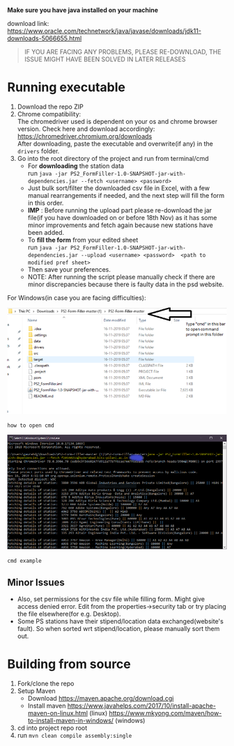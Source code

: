 **Make sure you have java installed on your machine**

download link: https://www.oracle.com/technetwork/java/javase/downloads/jdk11-downloads-5066655.html
> IF YOU ARE FACING ANY PROBLEMS, PLEASE RE-DOWNLOAD, THE ISSUE MIGHT HAVE BEEN SOLVED IN LATER RELEASES
# Running executable

1. Download the repo ZIP
2. Chrome compatibility:  
    The chromedriver used is dependent on your os and chrome browser version.
    Check here and download accordingly:
    https://chromedriver.chromium.org/downloads  
    After downloading, paste the executable and overwrite(if any) in the `drivers` folder.
3. Go into the root directory of the project and run from terminal/cmd
    - For **downloading** the station data  
    run `java -jar PS2_FormFiller-1.0-SNAPSHOT-jar-with-dependencies.jar --fetch <username> <password>`
    - Just bulk sort/filter the downloaded csv file in Excel, with a few manual rearrangements if needed, and the next step will fill the form in this order.
    - **IMP** : Before running the upload part please re-download the jar file(if you have downloaded on or before 18th Nov) as it has some minor improvements and fetch again because new stations have been added.
    - To **fill the form** from your edited sheet  
    run `java -jar PS2_FormFiller-1.0-SNAPSHOT-jar-with-dependencies.jar --upload <username> <password>  <path to modified pref sheet>`
    - Then save your preferences.
    - NOTE: After running the script please manually check if there are minor discrepancies
    because there is faulty data in the psd website.

For Windows(in case you are facing difficulties):

![how to open cmd](./img/file_explorer.PNG)

`how to open cmd`

![cmd example](./img/command_prompt.png)

`cmd example`

## Minor Issues
- Also, set permissions for the csv file while filling form. Might give access denied error. Edit from the properties->security tab or try placing the file elsewhere(for e.g. Desktop).
- Some PS stations have their stipend/location data exchanged(website's fault). So when sorted wrt stipend/location, please manually sort them out.
# Building from source

1. Fork/clone the repo
2. Setup Maven
    - Download https://maven.apache.org/download.cgi 
    - Install maven https://www.javahelps.com/2017/10/install-apache-maven-on-linux.html (linux)
    https://www.mkyong.com/maven/how-to-install-maven-in-windows/ (windows)
3. cd into project repo root
4. run `mvn clean compile assembly:single`